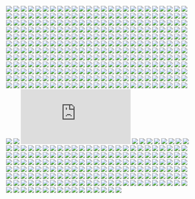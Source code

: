 ![](http://www.placehold.it/200/814CCC/ffffff&text=1C%20Enterprise)
![](http://www.placehold.it/200/004289/ffffff&text=4D)
![](http://www.placehold.it/200/E8274B/ffffff&text=ABAP)
![](http://www.placehold.it/200/555e25/ffffff&text=ABAP%20CDS)
![](http://www.placehold.it/200/B9D9FF/ffffff&text=AGS%20Script)
![](http://www.placehold.it/200/34EB6B/ffffff&text=AIDL)
![](http://www.placehold.it/200/3AA2B5/ffffff&text=AL)
![](http://www.placehold.it/200/E6EFBB/ffffff&text=AMPL)
![](http://www.placehold.it/200/9DC3FF/ffffff&text=ANTLR)
![](http://www.placehold.it/200/2ACCA8/ffffff&text=API%20Blueprint)
![](http://www.placehold.it/200/5A8164/ffffff&text=APL)
![](http://www.placehold.it/200/9400ff/ffffff&text=ASP.NET)
![](http://www.placehold.it/200/1ac620/ffffff&text=ATS)
![](http://www.placehold.it/200/882B0F/ffffff&text=ActionScript)
![](http://www.placehold.it/200/02f88c/ffffff&text=Ada)
![](http://www.placehold.it/200/fa0f00/ffffff&text=Adobe%20Font%20Metrics)
![](http://www.placehold.it/200/315665/ffffff&text=Agda)
![](http://www.placehold.it/200/64C800/ffffff&text=Alloy)
![](http://www.placehold.it/200/0D597F/ffffff&text=Alpine%20Abuild)
![](http://www.placehold.it/200/A89663/ffffff&text=Altium%20Designer)
![](http://www.placehold.it/200/C7D7DC/ffffff&text=AngelScript)
![](http://www.placehold.it/200/A9157E/ffffff&text=Ant%20Build%20System)
![](http://www.placehold.it/200/d12127/ffffff&text=ApacheConf)
![](http://www.placehold.it/200/1797c0/ffffff&text=Apex)
![](http://www.placehold.it/200/0B3D91/ffffff&text=Apollo%20Guidance%20Computer)
![](http://www.placehold.it/200/101F1F/ffffff&text=AppleScript)
![](http://www.placehold.it/200/aa2afe/ffffff&text=Arc)
![](http://www.placehold.it/200/73a0c5/ffffff&text=AsciiDoc)
![](http://www.placehold.it/200/a957b0/ffffff&text=AspectJ)
![](http://www.placehold.it/200/6E4C13/ffffff&text=Assembly)
![](http://www.placehold.it/200/ff5a03/ffffff&text=Astro)
![](http://www.placehold.it/200/ff0000/ffffff&text=Asymptote)
![](http://www.placehold.it/200/9CC134/ffffff&text=Augeas)
![](http://www.placehold.it/200/6594b9/ffffff&text=AutoHotkey)
![](http://www.placehold.it/200/1C3552/ffffff&text=AutoIt)
![](http://www.placehold.it/200/0040FF/ffffff&text=Avro%20IDL)
![](http://www.placehold.it/200/c30e9b/ffffff&text=Awk)
![](http://www.placehold.it/200/ff0000/ffffff&text=BASIC)
![](http://www.placehold.it/200/FF5000/ffffff&text=Ballerina)
![](http://www.placehold.it/200/C1F12E/ffffff&text=Batchfile)
![](http://www.placehold.it/200/a52f4e/ffffff&text=Beef)
![](http://www.placehold.it/200/778899/ffffff&text=BibTeX)
![](http://www.placehold.it/200/519aba/ffffff&text=Bicep)
![](http://www.placehold.it/200/6A463F/ffffff&text=Bison)
![](http://www.placehold.it/200/00bce4/ffffff&text=BitBake)
![](http://www.placehold.it/200/f7523f/ffffff&text=Blade)
![](http://www.placehold.it/200/00FFAE/ffffff&text=BlitzBasic)
![](http://www.placehold.it/200/cd6400/ffffff&text=BlitzMax)
![](http://www.placehold.it/200/12223c/ffffff&text=Bluespec)
![](http://www.placehold.it/200/d4bec1/ffffff&text=Boo)
![](http://www.placehold.it/200/c80fa0/ffffff&text=Boogie)
![](http://www.placehold.it/200/2F2530/ffffff&text=Brainfuck)
![](http://www.placehold.it/200/662D91/ffffff&text=Brightscript)
![](http://www.placehold.it/200/ffd539/ffffff&text=Browserslist)
![](http://www.placehold.it/200/555555/ffffff&text=C)
![](http://www.placehold.it/200/178600/ffffff&text=C%23)
![](http://www.placehold.it/200/f34b7d/ffffff&text=C%2B%2B)
![](http://www.placehold.it/200/00A300/ffffff&text=CLIPS)
![](http://www.placehold.it/200/DA3434/ffffff&text=CMake)
![](http://www.placehold.it/200/F1A42B/ffffff&text=COLLADA)
![](http://www.placehold.it/200/244776/ffffff&text=CSON)
![](http://www.placehold.it/200/563d7c/ffffff&text=CSS)
![](http://www.placehold.it/200/237346/ffffff&text=CSV)
![](http://www.placehold.it/200/5886E1/ffffff&text=CUE)
![](http://www.placehold.it/200/00007a/ffffff&text=CWeb)
![](http://www.placehold.it/200/483465/ffffff&text=Cabal%20Config)
![](http://www.placehold.it/200/c42727/ffffff&text=Cap'n%20Proto)
![](http://www.placehold.it/200/dfa535/ffffff&text=Ceylon)
![](http://www.placehold.it/200/8dc63f/ffffff&text=Chapel)
![](http://www.placehold.it/200/3f8000/ffffff&text=ChucK)
![](http://www.placehold.it/200/ccccff/ffffff&text=Cirru)
![](http://www.placehold.it/200/db901e/ffffff&text=Clarion)
![](http://www.placehold.it/200/6a40fd/ffffff&text=Classic%20ASP)
![](http://www.placehold.it/200/3F85AF/ffffff&text=Clean)
![](http://www.placehold.it/200/E4E6F3/ffffff&text=Click)
![](http://www.placehold.it/200/db5855/ffffff&text=Clojure)
![](http://www.placehold.it/200/0d948f/ffffff&text=Closure%20Templates)
![](http://www.placehold.it/200/FFA000/ffffff&text=Cloud%20Firestore%20Security%20Rules)
![](http://www.placehold.it/200/140f46/ffffff&text=CodeQL)
![](http://www.placehold.it/200/244776/ffffff&text=CoffeeScript)
![](http://www.placehold.it/200/ed2cd6/ffffff&text=ColdFusion)
![](http://www.placehold.it/200/ed2cd6/ffffff&text=ColdFusion%20CFC)
![](http://www.placehold.it/200/3fb68b/ffffff&text=Common%20Lisp)
![](http://www.placehold.it/200/B5314C/ffffff&text=Common%20Workflow%20Language)
![](http://www.placehold.it/200/B0CE4E/ffffff&text=Component%20Pascal)
![](http://www.placehold.it/200/d0b68c/ffffff&text=Coq)
![](http://www.placehold.it/200/000100/ffffff&text=Crystal)
![](http://www.placehold.it/200/1a1a1a/ffffff&text=Csound)
![](http://www.placehold.it/200/1a1a1a/ffffff&text=Csound%20Document)
![](http://www.placehold.it/200/1a1a1a/ffffff&text=Csound%20Score)
![](http://www.placehold.it/200/3A4E3A/ffffff&text=Cuda)
![](http://www.placehold.it/200/fedf5b/ffffff&text=Cython)
![](http://www.placehold.it/200/ba595e/ffffff&text=D)
![](http://www.placehold.it/200/447265/ffffff&text=DM)
![](http://www.placehold.it/200/FFEC25/ffffff&text=Dafny)
![](http://www.placehold.it/200/8eff23/ffffff&text=Darcs%20Patch)
![](http://www.placehold.it/200/00B4AB/ffffff&text=Dart)
![](http://www.placehold.it/200/003a52/ffffff&text=DataWeave)
![](http://www.placehold.it/200/dfafff/ffffff&text=Dhall)
![](http://www.placehold.it/200/aace60/ffffff&text=DirectX%203D%20File)
![](http://www.placehold.it/200/384d54/ffffff&text=Dockerfile)
![](http://www.placehold.it/200/cca760/ffffff&text=Dogescript)
![](http://www.placehold.it/200/6c616e/ffffff&text=Dylan)
![](http://www.placehold.it/200/ccce35/ffffff&text=E)
![](http://www.placehold.it/200/8a1267/ffffff&text=ECL)
![](http://www.placehold.it/200/001d9d/ffffff&text=ECLiPSe)
![](http://www.placehold.it/200/a91e50/ffffff&text=EJS)
![](http://www.placehold.it/200/a78649/ffffff&text=EQ)
![](http://www.placehold.it/200/069406/ffffff&text=Easybuild)
![](http://www.placehold.it/200/913960/ffffff&text=Ecere%20Projects)
![](http://www.placehold.it/200/fff1f2/ffffff&text=EditorConfig)
![](http://www.placehold.it/200/4d6977/ffffff&text=Eiffel)
![](http://www.placehold.it/200/6e4a7e/ffffff&text=Elixir)
![](http://www.placehold.it/200/60B5CC/ffffff&text=Elm)
![](http://www.placehold.it/200/c065db/ffffff&text=Emacs%20Lisp)
![](http://www.placehold.it/200/FFF4F3/ffffff&text=EmberScript)
![](http://www.placehold.it/200/B83998/ffffff&text=Erlang)
![](http://www.placehold.it/200/b845fc/ffffff&text=F%23)
![](http://www.placehold.it/200/572e30/ffffff&text=F*)
![](http://www.placehold.it/200/FFDDBB/ffffff&text=FIGlet%20Font)
![](http://www.placehold.it/200/88ccff/ffffff&text=FLUX)
![](http://www.placehold.it/200/636746/ffffff&text=Factor)
![](http://www.placehold.it/200/7b9db4/ffffff&text=Fancy)
![](http://www.placehold.it/200/14253c/ffffff&text=Fantom)
![](http://www.placehold.it/200/c37240/ffffff&text=Faust)
![](http://www.placehold.it/200/fff3d7/ffffff&text=Fennel)
![](http://www.placehold.it/200/F6B900/ffffff&text=Filebench%20WML)
![](http://www.placehold.it/200/ffcc33/ffffff&text=Fluent)
![](http://www.placehold.it/200/341708/ffffff&text=Forth)
![](http://www.placehold.it/200/4d41b1/ffffff&text=Fortran)
![](http://www.placehold.it/200/4d41b1/ffffff&text=Fortran%20Free%20Form)
![](http://www.placehold.it/200/867db1/ffffff&text=FreeBasic)
![](http://www.placehold.it/200/0050b2/ffffff&text=FreeMarker)
![](http://www.placehold.it/200/00cafe/ffffff&text=Frege)
![](http://www.placehold.it/200/5f021f/ffffff&text=Futhark)
![](http://www.placehold.it/200/D08CF2/ffffff&text=G-code)
![](http://www.placehold.it/200/FFC766/ffffff&text=GAML)
![](http://www.placehold.it/200/f49a22/ffffff&text=GAMS)
![](http://www.placehold.it/200/0000cc/ffffff&text=GAP)
![](http://www.placehold.it/200/FFCFAB/ffffff&text=GCC%20Machine%20Description)
![](http://www.placehold.it/200/355570/ffffff&text=GDScript)
![](http://www.placehold.it/200/003058/ffffff&text=GEDCOM)
![](http://www.placehold.it/200/5686a5/ffffff&text=GLSL)
![](http://www.placehold.it/200/71b417/ffffff&text=Game%20Maker%20Language)
![](http://www.placehold.it/200/701516/ffffff&text=Gemfile.lock)
![](http://www.placehold.it/200/fb855d/ffffff&text=Genie)
![](http://www.placehold.it/200/951531/ffffff&text=Genshi)
![](http://www.placehold.it/200/9400ff/ffffff&text=Gentoo%20Ebuild)
![](http://www.placehold.it/200/9400ff/ffffff&text=Gentoo%20Eclass)
![](http://www.placehold.it/200/d20b00/ffffff&text=Gerber%20Image)
![](http://www.placehold.it/200/5B2063/ffffff&text=Gherkin)
![](http://www.placehold.it/200/F44D27/ffffff&text=Git%20Attributes)
![](http://www.placehold.it/200/F44D27/ffffff&text=Git%20Config)
![](http://www.placehold.it/200/c1ac7f/ffffff&text=Glyph)
![](http://www.placehold.it/200/f0a9f0/ffffff&text=Gnuplot)
![](http://www.placehold.it/200/00ADD8/ffffff&text=Go)
![](http://www.placehold.it/200/00ADD8/ffffff&text=Go%20Checksums)
![](http://www.placehold.it/200/00ADD8/ffffff&text=Go%20Module)
![](http://www.placehold.it/200/88562A/ffffff&text=Golo)
![](http://www.placehold.it/200/82937f/ffffff&text=Gosu)
![](http://www.placehold.it/200/615f8b/ffffff&text=Grace)
![](http://www.placehold.it/200/02303a/ffffff&text=Gradle)
![](http://www.placehold.it/200/ff0000/ffffff&text=Grammatical%20Framework)
![](http://www.placehold.it/200/e10098/ffffff&text=GraphQL)
![](http://www.placehold.it/200/2596be/ffffff&text=Graphviz%20(DOT))
![](http://www.placehold.it/200/4298b8/ffffff&text=Groovy)
![](http://www.placehold.it/200/4298b8/ffffff&text=Groovy%20Server%20Pages)
![](http://www.placehold.it/200/106da9/ffffff&text=HAProxy)
![](http://www.placehold.it/200/aace60/ffffff&text=HLSL)
![](http://www.placehold.it/200/e34c26/ffffff&text=HTML)
![](http://www.placehold.it/200/2e1052/ffffff&text=HTML%2BECR)
![](http://www.placehold.it/200/6e4a7e/ffffff&text=HTML%2BEEX)
![](http://www.placehold.it/200/701516/ffffff&text=HTML%2BERB)
![](http://www.placehold.it/200/4f5d95/ffffff&text=HTML%2BPHP)
![](http://www.placehold.it/200/512be4/ffffff&text=HTML%2BRazor)
![](http://www.placehold.it/200/005C9C/ffffff&text=HTTP)
![](http://www.placehold.it/200/f68712/ffffff&text=HXML)
![](http://www.placehold.it/200/878787/ffffff&text=Hack)
![](http://www.placehold.it/200/ece2a9/ffffff&text=Haml)
![](http://www.placehold.it/200/f7931e/ffffff&text=Handlebars)
![](http://www.placehold.it/200/0e60e3/ffffff&text=Harbour)
![](http://www.placehold.it/200/5e5086/ffffff&text=Haskell)
![](http://www.placehold.it/200/df7900/ffffff&text=Haxe)
![](http://www.placehold.it/200/dce200/ffffff&text=HiveQL)
![](http://www.placehold.it/200/ffefaf/ffffff&text=HolyC)
![](http://www.placehold.it/200/7790B2/ffffff&text=Hy)
![](http://www.placehold.it/200/a3522f/ffffff&text=IDL)
![](http://www.placehold.it/200/0000cc/ffffff&text=IGOR%20Pro)
![](http://www.placehold.it/200/d1dbe0/ffffff&text=INI)
![](http://www.placehold.it/200/b30000/ffffff&text=Idris)
![](http://www.placehold.it/200/000000/ffffff&text=Ignore%20List)
![](http://www.placehold.it/200/99AAFF/ffffff&text=ImageJ%20Macro)
![](http://www.placehold.it/200/264b99/ffffff&text=Inno%20Setup)
![](http://www.placehold.it/200/a9188d/ffffff&text=Io)
![](http://www.placehold.it/200/078193/ffffff&text=Ioke)
![](http://www.placehold.it/200/FEFE00/ffffff&text=Isabelle)
![](http://www.placehold.it/200/FEFE00/ffffff&text=Isabelle%20ROOT)
![](http://www.placehold.it/200/9EEDFF/ffffff&text=J)
![](http://www.placehold.it/200/b07219/ffffff&text=JAR%20Manifest)
![](http://www.placehold.it/200/DBCA00/ffffff&text=JFlex)
![](http://www.placehold.it/200/292929/ffffff&text=JSON)
![](http://www.placehold.it/200/292929/ffffff&text=JSON%20with%20Comments)
![](http://www.placehold.it/200/267CB9/ffffff&text=JSON5)
![](http://www.placehold.it/200/0c479c/ffffff&text=JSONLD)
![](http://www.placehold.it/200/40d47e/ffffff&text=JSONiq)
![](http://www.placehold.it/200/d03600/ffffff&text=Jasmin)
![](http://www.placehold.it/200/b07219/ffffff&text=Java)
![](http://www.placehold.it/200/2A6277/ffffff&text=Java%20Properties)
![](http://www.placehold.it/200/2A6277/ffffff&text=Java%20Server%20Pages)
![](http://www.placehold.it/200/f1e05a/ffffff&text=JavaScript)
![](http://www.placehold.it/200/f1e05a/ffffff&text=JavaScript%2BERB)
![](http://www.placehold.it/200/a52a22/ffffff&text=Jinja)
![](http://www.placehold.it/200/56b3cb/ffffff&text=Jison)
![](http://www.placehold.it/200/56b3cb/ffffff&text=Jison%20Lex)
![](http://www.placehold.it/200/843179/ffffff&text=Jolie)
![](http://www.placehold.it/200/0064bd/ffffff&text=Jsonnet)
![](http://www.placehold.it/200/a270ba/ffffff&text=Julia)
![](http://www.placehold.it/200/DA5B0B/ffffff&text=Jupyter%20Notebook)
![](http://www.placehold.it/200/28430A/ffffff&text=KRL)
![](http://www.placehold.it/200/773b37/ffffff&text=Kaitai%20Struct)
![](http://www.placehold.it/200/6f8042/ffffff&text=KakouneScript)
![](http://www.placehold.it/200/2f4aab/ffffff&text=KiCad%20Layout)
![](http://www.placehold.it/200/2f4aab/ffffff&text=KiCad%20Legacy%20Layout)
![](http://www.placehold.it/200/2f4aab/ffffff&text=KiCad%20Schematic)
![](http://www.placehold.it/200/A97BFF/ffffff&text=Kotlin)
![](http://www.placehold.it/200/4C3023/ffffff&text=LFE)
![](http://www.placehold.it/200/185619/ffffff&text=LLVM)
![](http://www.placehold.it/200/cc9900/ffffff&text=LOLCODE)
![](http://www.placehold.it/200/3d9970/ffffff&text=LSL)
![](http://www.placehold.it/200/fede06/ffffff&text=LabVIEW)
![](http://www.placehold.it/200/2980B9/ffffff&text=Lark)
![](http://www.placehold.it/200/999999/ffffff&text=Lasso)
![](http://www.placehold.it/200/f2a542/ffffff&text=Latte)
![](http://www.placehold.it/200/1d365d/ffffff&text=Less)
![](http://www.placehold.it/200/DBCA00/ffffff&text=Lex)
![](http://www.placehold.it/200/9ccc7c/ffffff&text=LilyPond)
![](http://www.placehold.it/200/67b8de/ffffff&text=Liquid)
![](http://www.placehold.it/200/315665/ffffff&text=Literate%20Agda)
![](http://www.placehold.it/200/244776/ffffff&text=Literate%20CoffeeScript)
![](http://www.placehold.it/200/5e5086/ffffff&text=Literate%20Haskell)
![](http://www.placehold.it/200/499886/ffffff&text=LiveScript)
![](http://www.placehold.it/200/295b9a/ffffff&text=Logtalk)
![](http://www.placehold.it/200/652B81/ffffff&text=LookML)
![](http://www.placehold.it/200/000080/ffffff&text=Lua)
![](http://www.placehold.it/200/e16737/ffffff&text=MATLAB)
![](http://www.placehold.it/200/00a6a6/ffffff&text=MAXScript)
![](http://www.placehold.it/200/5EC8DB/ffffff&text=MLIR)
![](http://www.placehold.it/200/62A8D6/ffffff&text=MQL4)
![](http://www.placehold.it/200/4A76B8/ffffff&text=MQL5)
![](http://www.placehold.it/200/b7e1f4/ffffff&text=MTML)
![](http://www.placehold.it/200/d8ffff/ffffff&text=Macaulay2)
![](http://www.placehold.it/200/427819/ffffff&text=Makefile)
![](http://www.placehold.it/200/7e858d/ffffff&text=Mako)
![](http://www.placehold.it/200/083fa1/ffffff&text=Markdown)
![](http://www.placehold.it/200/42bff2/ffffff&text=Marko)
![](http://www.placehold.it/200/f97732/ffffff&text=Mask)
![](http://www.placehold.it/200/dd1100/ffffff&text=Mathematica)
![](http://www.placehold.it/200/c4a79c/ffffff&text=Max)
![](http://www.placehold.it/200/ff2b2b/ffffff&text=Mercury)
![](http://www.placehold.it/200/007800/ffffff&text=Meson)
![](http://www.placehold.it/200/8f14e9/ffffff&text=Metal)
![](http://www.placehold.it/200/c7a938/ffffff&text=Mirah)
![](http://www.placehold.it/200/de1d31/ffffff&text=Modelica)
![](http://www.placehold.it/200/10253f/ffffff&text=Modula-2)
![](http://www.placehold.it/200/223388/ffffff&text=Modula-3)
![](http://www.placehold.it/200/ff4585/ffffff&text=MoonScript)
![](http://www.placehold.it/200/005daa/ffffff&text=Motorola%2068K%20Assembly)
![](http://www.placehold.it/200/724b3b/ffffff&text=Mustache)
![](http://www.placehold.it/200/28431f/ffffff&text=NCL)
![](http://www.placehold.it/200/cb3837/ffffff&text=NPM%20Config)
![](http://www.placehold.it/200/111522/ffffff&text=NWScript)
![](http://www.placehold.it/200/990000/ffffff&text=Nearley)
![](http://www.placehold.it/200/3d3c6e/ffffff&text=Nemerle)
![](http://www.placehold.it/200/0aa0ff/ffffff&text=NetLinx)
![](http://www.placehold.it/200/747faa/ffffff&text=NetLinx%2BERB)
![](http://www.placehold.it/200/ff6375/ffffff&text=NetLogo)
![](http://www.placehold.it/200/87AED7/ffffff&text=NewLisp)
![](http://www.placehold.it/200/3ac486/ffffff&text=Nextflow)
![](http://www.placehold.it/200/009639/ffffff&text=Nginx)
![](http://www.placehold.it/200/ffc200/ffffff&text=Nim)
![](http://www.placehold.it/200/009917/ffffff&text=Nit)
![](http://www.placehold.it/200/7e7eff/ffffff&text=Nix)
![](http://www.placehold.it/200/c9df40/ffffff&text=Nu)
![](http://www.placehold.it/200/9C8AF9/ffffff&text=NumPy)
![](http://www.placehold.it/200/3d8137/ffffff&text=Nunjucks)
![](http://www.placehold.it/200/3be133/ffffff&text=OCaml)
![](http://www.placehold.it/200/424893/ffffff&text=ObjectScript)
![](http://www.placehold.it/200/438eff/ffffff&text=Objective-C)
![](http://www.placehold.it/200/6866fb/ffffff&text=Objective-C%2B%2B)
![](http://www.placehold.it/200/ff0c5a/ffffff&text=Objective-J)
![](http://www.placehold.it/200/60AFFE/ffffff&text=Odin)
![](http://www.placehold.it/200/cabbff/ffffff&text=Omgrofl)
![](http://www.placehold.it/200/f7ede0/ffffff&text=Opal)
![](http://www.placehold.it/200/7d9199/ffffff&text=Open%20Policy%20Agent)
![](http://www.placehold.it/200/ed2e2d/ffffff&text=OpenCL)
![](http://www.placehold.it/200/5ce600/ffffff&text=OpenEdge%20ABL)
![](http://www.placehold.it/200/AA70FF/ffffff&text=OpenQASM)
![](http://www.placehold.it/200/e5cd45/ffffff&text=OpenSCAD)
![](http://www.placehold.it/200/77aa99/ffffff&text=Org)
![](http://www.placehold.it/200/cdd0e3/ffffff&text=Oxygene)
![](http://www.placehold.it/200/fab738/ffffff&text=Oz)
![](http://www.placehold.it/200/7055b5/ffffff&text=P4)
![](http://www.placehold.it/200/234d6b/ffffff&text=PEG.js)
![](http://www.placehold.it/200/4F5D95/ffffff&text=PHP)
![](http://www.placehold.it/200/dad8d8/ffffff&text=PLSQL)
![](http://www.placehold.it/200/336790/ffffff&text=PLpgSQL)
![](http://www.placehold.it/200/6bac65/ffffff&text=POV-Ray%20SDL)
![](http://www.placehold.it/200/cc0000/ffffff&text=Pan)
![](http://www.placehold.it/200/6600cc/ffffff&text=Papyrus)
![](http://www.placehold.it/200/f3ca0a/ffffff&text=Parrot)
![](http://www.placehold.it/200/E3F171/ffffff&text=Pascal)
![](http://www.placehold.it/200/dbb284/ffffff&text=Pawn)
![](http://www.placehold.it/200/C76F5B/ffffff&text=Pep8)
![](http://www.placehold.it/200/0298c3/ffffff&text=Perl)
![](http://www.placehold.it/200/6067af/ffffff&text=PicoLisp)
![](http://www.placehold.it/200/fcd7de/ffffff&text=PigLatin)
![](http://www.placehold.it/200/005390/ffffff&text=Pike)
![](http://www.placehold.it/200/d80074/ffffff&text=PogoScript)
![](http://www.placehold.it/200/dc3a0c/ffffff&text=PostCSS)
![](http://www.placehold.it/200/da291c/ffffff&text=PostScript)
![](http://www.placehold.it/200/8f0f8d/ffffff&text=PowerBuilder)
![](http://www.placehold.it/200/012456/ffffff&text=PowerShell)
![](http://www.placehold.it/200/0c344b/ffffff&text=Prisma)
![](http://www.placehold.it/200/0096D8/ffffff&text=Processing)
![](http://www.placehold.it/200/74283c/ffffff&text=Prolog)
![](http://www.placehold.it/200/7fa2a7/ffffff&text=Propeller%20Spin)
![](http://www.placehold.it/200/a86454/ffffff&text=Pug)
![](http://www.placehold.it/200/302B6D/ffffff&text=Puppet)
![](http://www.placehold.it/200/5a6986/ffffff&text=PureBasic)
![](http://www.placehold.it/200/1D222D/ffffff&text=PureScript)
![](http://www.placehold.it/200/3572A5/ffffff&text=Python)
![](http://www.placehold.it/200/3572A5/ffffff&text=Python%20console)
![](http://www.placehold.it/200/3572A5/ffffff&text=Python%20traceback)
![](http://www.placehold.it/200/fed659/ffffff&text=Q%23)
![](http://www.placehold.it/200/44a51c/ffffff&text=QML)
![](http://www.placehold.it/200/00b841/ffffff&text=Qt%20Script)
![](http://www.placehold.it/200/882233/ffffff&text=Quake)
![](http://www.placehold.it/200/198CE7/ffffff&text=R)
![](http://www.placehold.it/200/77d9fb/ffffff&text=RAML)
![](http://www.placehold.it/200/701516/ffffff&text=RDoc)
![](http://www.placehold.it/200/d90e09/ffffff&text=REXX)
![](http://www.placehold.it/200/198ce7/ffffff&text=RMarkdown)
![](http://www.placehold.it/200/665a4e/ffffff&text=RUNOFF)
![](http://www.placehold.it/200/3c5caa/ffffff&text=Racket)
![](http://www.placehold.it/200/9d5200/ffffff&text=Ragel)
![](http://www.placehold.it/200/0000fb/ffffff&text=Raku)
![](http://www.placehold.it/200/fffaa0/ffffff&text=Rascal)
![](http://www.placehold.it/200/ed5051/ffffff&text=ReScript)
![](http://www.placehold.it/200/ff5847/ffffff&text=Reason)
![](http://www.placehold.it/200/358a5b/ffffff&text=Rebol)
![](http://www.placehold.it/200/0673ba/ffffff&text=Record%20Jar)
![](http://www.placehold.it/200/f50000/ffffff&text=Red)
![](http://www.placehold.it/200/009a00/ffffff&text=Regular%20Expression)
![](http://www.placehold.it/200/ff7f7f/ffffff&text=Ren'Py)
![](http://www.placehold.it/200/2D54CB/ffffff&text=Ring)
![](http://www.placehold.it/200/A71E49/ffffff&text=Riot)
![](http://www.placehold.it/200/00c0b5/ffffff&text=RobotFramework)
![](http://www.placehold.it/200/ecdebe/ffffff&text=Roff)
![](http://www.placehold.it/200/ecdebe/ffffff&text=Roff%20Manpage)
![](http://www.placehold.it/200/cc0088/ffffff&text=Rouge)
![](http://www.placehold.it/200/701516/ffffff&text=Ruby)
![](http://www.placehold.it/200/dea584/ffffff&text=Rust)
![](http://www.placehold.it/200/B34936/ffffff&text=SAS)
![](http://www.placehold.it/200/c6538c/ffffff&text=SCSS)
![](http://www.placehold.it/200/0C4597/ffffff&text=SPARQL)
![](http://www.placehold.it/200/3F3F3F/ffffff&text=SQF)
![](http://www.placehold.it/200/e38c00/ffffff&text=SQL)
![](http://www.placehold.it/200/e38c00/ffffff&text=SQLPL)
![](http://www.placehold.it/200/348a34/ffffff&text=SRecode%20Template)
![](http://www.placehold.it/200/ff9900/ffffff&text=SVG)
![](http://www.placehold.it/200/646464/ffffff&text=SaltStack)
![](http://www.placehold.it/200/a53b70/ffffff&text=Sass)
![](http://www.placehold.it/200/c22d40/ffffff&text=Scala)
![](http://www.placehold.it/200/bd181a/ffffff&text=Scaml)
![](http://www.placehold.it/200/1e4aec/ffffff&text=Scheme)
![](http://www.placehold.it/200/ca0f21/ffffff&text=Scilab)
![](http://www.placehold.it/200/0579aa/ffffff&text=Self)
![](http://www.placehold.it/200/222c37/ffffff&text=ShaderLab)
![](http://www.placehold.it/200/89e051/ffffff&text=Shell)
![](http://www.placehold.it/200/120F14/ffffff&text=Shen)
![](http://www.placehold.it/200/64E6AD/ffffff&text=Singularity)
![](http://www.placehold.it/200/007eff/ffffff&text=Slash)
![](http://www.placehold.it/200/003fa2/ffffff&text=Slice)
![](http://www.placehold.it/200/2b2b2b/ffffff&text=Slim)
![](http://www.placehold.it/200/c94949/ffffff&text=SmPL)
![](http://www.placehold.it/200/596706/ffffff&text=Smalltalk)
![](http://www.placehold.it/200/f0c040/ffffff&text=Smarty)
![](http://www.placehold.it/200/AA6746/ffffff&text=Solidity)
![](http://www.placehold.it/200/f69e1d/ffffff&text=SourcePawn)
![](http://www.placehold.it/200/800000/ffffff&text=Squirrel)
![](http://www.placehold.it/200/b2011d/ffffff&text=Stan)
![](http://www.placehold.it/200/dc566d/ffffff&text=Standard%20ML)
![](http://www.placehold.it/200/76d275/ffffff&text=Starlark)
![](http://www.placehold.it/200/1a5f91/ffffff&text=Stata)
![](http://www.placehold.it/200/3fb34f/ffffff&text=StringTemplate)
![](http://www.placehold.it/200/ff6347/ffffff&text=Stylus)
![](http://www.placehold.it/200/9e0101/ffffff&text=SubRip%20Text)
![](http://www.placehold.it/200/2fcc9f/ffffff&text=SugarSS)
![](http://www.placehold.it/200/46390b/ffffff&text=SuperCollider)
![](http://www.placehold.it/200/ff3e00/ffffff&text=Svelte)
![](http://www.placehold.it/200/F05138/ffffff&text=Swift)
![](http://www.placehold.it/200/DAE1C2/ffffff&text=SystemVerilog)
![](http://www.placehold.it/200/A0AA87/ffffff&text=TI%20Program)
![](http://www.placehold.it/200/4b0079/ffffff&text=TLA)
![](http://www.placehold.it/200/9c4221/ffffff&text=TOML)
![](http://www.placehold.it/200/e38c00/ffffff&text=TSQL)
![](http://www.placehold.it/200/237346/ffffff&text=TSV)
![](http://www.placehold.it/200/2b7489/ffffff&text=TSX)
![](http://www.placehold.it/200/0178b8/ffffff&text=TXL)
![](http://www.placehold.it/200/e4cc98/ffffff&text=Tcl)
![](http://www.placehold.it/200/3D6117/ffffff&text=TeX)
![](http://www.placehold.it/200/00004c/ffffff&text=Terra)
![](http://www.placehold.it/200/df66e4/ffffff&text=TextMate%20Properties)
![](http://www.placehold.it/200/ffe7ac/ffffff&text=Textile)
![](http://www.placehold.it/200/D12127/ffffff&text=Thrift)
![](http://www.placehold.it/200/cf142b/ffffff&text=Turing)
![](http://www.placehold.it/200/c1d026/ffffff&text=Twig)
![](http://www.placehold.it/200/2b7489/ffffff&text=TypeScript)
![](http://www.placehold.it/200/4e3617/ffffff&text=Unified%20Parallel%20C)
![](http://www.placehold.it/200/222c37/ffffff&text=Unity3D%20Asset)
![](http://www.placehold.it/200/9933cc/ffffff&text=Uno)
![](http://www.placehold.it/200/a54c4d/ffffff&text=UnrealScript)
![](http://www.placehold.it/200/ccccee/ffffff&text=UrWeb)
![](http://www.placehold.it/200/4f87c4/ffffff&text=V)
![](http://www.placehold.it/200/867db1/ffffff&text=VBA)
![](http://www.placehold.it/200/15dcdc/ffffff&text=VBScript)
![](http://www.placehold.it/200/148AA8/ffffff&text=VCL)
![](http://www.placehold.it/200/adb2cb/ffffff&text=VHDL)
![](http://www.placehold.it/200/fbe5cd/ffffff&text=Vala)
![](http://www.placehold.it/200/f26025/ffffff&text=Valve%20Data%20Format)
![](http://www.placehold.it/200/b2b7f8/ffffff&text=Verilog)
![](http://www.placehold.it/200/199f4b/ffffff&text=Vim%20Help%20File)
![](http://www.placehold.it/200/199f4b/ffffff&text=Vim%20Script)
![](http://www.placehold.it/200/199f4b/ffffff&text=Vim%20Snippet)
![](http://www.placehold.it/200/945db7/ffffff&text=Visual%20Basic%20.NET)
![](http://www.placehold.it/200/1F1F1F/ffffff&text=Volt)
![](http://www.placehold.it/200/41b883/ffffff&text=Vue)
![](http://www.placehold.it/200/5b70bd/ffffff&text=Web%20Ontology%20Language)
![](http://www.placehold.it/200/04133b/ffffff&text=WebAssembly)
![](http://www.placehold.it/200/fc5757/ffffff&text=Wikitext)
![](http://www.placehold.it/200/52d5ff/ffffff&text=Windows%20Registry%20Entries)
![](http://www.placehold.it/200/a23738/ffffff&text=Wollok)
![](http://www.placehold.it/200/f7e43f/ffffff&text=World%20of%20Warcraft%20Addon%20Data)
![](http://www.placehold.it/200/4B6BEF/ffffff&text=X10)
![](http://www.placehold.it/200/99DA07/ffffff&text=XC)
![](http://www.placehold.it/200/0060ac/ffffff&text=XML)
![](http://www.placehold.it/200/0060ac/ffffff&text=XML%20Property%20List)
![](http://www.placehold.it/200/5232e7/ffffff&text=XQuery)
![](http://www.placehold.it/200/EB8CEB/ffffff&text=XSLT)
![](http://www.placehold.it/200/81bd41/ffffff&text=Xojo)
![](http://www.placehold.it/200/285EEF/ffffff&text=Xonsh)
![](http://www.placehold.it/200/24255d/ffffff&text=Xtend)
![](http://www.placehold.it/200/cb171e/ffffff&text=YAML)
![](http://www.placehold.it/200/220000/ffffff&text=YARA)
![](http://www.placehold.it/200/32AB90/ffffff&text=YASnippet)
![](http://www.placehold.it/200/4B6C4B/ffffff&text=Yacc)
![](http://www.placehold.it/200/0d665e/ffffff&text=ZAP)
![](http://www.placehold.it/200/dc75e5/ffffff&text=ZIL)
![](http://www.placehold.it/200/00BCD1/ffffff&text=ZenScript)
![](http://www.placehold.it/200/118f9e/ffffff&text=Zephir)
![](http://www.placehold.it/200/ec915c/ffffff&text=Zig)
![](http://www.placehold.it/200/d67711/ffffff&text=Zimpl)
![](http://www.placehold.it/200/913960/ffffff&text=eC)
![](http://www.placehold.it/200/4aae47/ffffff&text=fish)
![](http://www.placehold.it/200/c7254e/ffffff&text=jq)
![](http://www.placehold.it/200/3d57c3/ffffff&text=mIRC%20Script)
![](http://www.placehold.it/200/E22837/ffffff&text=mcfunction)
![](http://www.placehold.it/200/244963/ffffff&text=mupad)
![](http://www.placehold.it/200/2d004d/ffffff&text=nanorc)
![](http://www.placehold.it/200/94B0C7/ffffff&text=nesC)
![](http://www.placehold.it/200/b0b77e/ffffff&text=ooc)
![](http://www.placehold.it/200/0040cd/ffffff&text=q)
![](http://www.placehold.it/200/141414/ffffff&text=reStructuredText)
![](http://www.placehold.it/200/64b970/ffffff&text=sed)
![](http://www.placehold.it/200/42f1f4/ffffff&text=wdl)
![](http://www.placehold.it/200/7582D1/ffffff&text=wisp)
![](http://www.placehold.it/200/403a40/ffffff&text=xBase)
